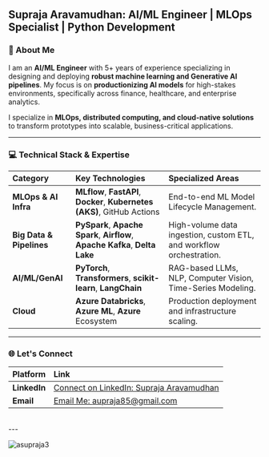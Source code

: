 ## Supraja Aravamudhan: AI/ML Engineer | MLOps Specialist | Python Development 

### 👋 About Me

I am an **AI/ML Engineer** with 5+ years of experience specializing in designing and deploying **robust machine learning and Generative AI pipelines**. My focus is on **productionizing AI models** for high-stakes environments, specifically across finance, healthcare, and enterprise analytics.

I specialize in **MLOps, distributed computing, and cloud-native solutions** to transform prototypes into scalable, business-critical applications.

---

### 💻 Technical Stack & Expertise

| Category | Key Technologies | Specialized Areas |
| :--- | :--- | :--- |
| **MLOps & AI Infra** | **MLflow**, **FastAPI**, **Docker**, **Kubernetes (AKS)**, GitHub Actions | End-to-end ML Model Lifecycle Management. |
| **Big Data & Pipelines** | **PySpark**, **Apache Spark**, **Airflow**, **Apache Kafka**, **Delta Lake** | High-volume data ingestion, custom ETL, and workflow orchestration. |
| **AI/ML/GenAI** | **PyTorch**, **Transformers**, **scikit-learn**, **LangChain** | RAG-based LLMs, NLP, Computer Vision, Time-Series Modeling. |
| **Cloud** | **Azure Databricks**, **Azure ML**, **Azure** Ecosystem | Production deployment and infrastructure scaling. |

---

### 🌐 Let's Connect

| Platform | Link |
| :--- | :--- |
| **LinkedIn** | [Connect on LinkedIn: Supraja Aravamudhan](https://www.linkedin.com/in/suprajaaravamudhan/) |
| **Email** | [Email Me: aupraja85@gmail.com](mailto:asupraja85@gmail.com) |

<br>
---

<p align="left"> <img src="https://komarev.com/ghpvc/?username=asupraja3&label=Profile%20views&color=0e75b6&style=flat" alt="asupraja3" /> </p>
